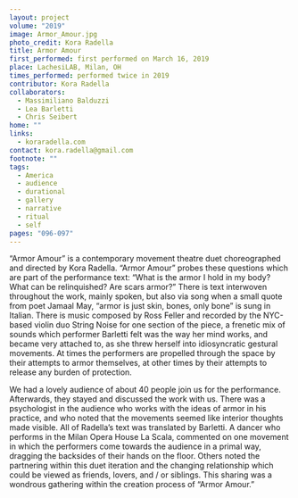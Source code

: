```yaml
---
layout: project
volume: "2019"
image: Armor_Amour.jpg
photo_credit: Kora Radella
title: Armor Amour
first_performed: first performed on March 16, 2019
place: LachesiLAB, Milan, OH
times_performed: performed twice in 2019
contributor: Kora Radella
collaborators:
  - Massimiliano Balduzzi
  - Lea Barletti
  - Chris Seibert
home: ""
links:
  - koraradella.com
contact: kora.radella@gmail.com
footnote: ""
tags:
  - America
  - audience
  - durational
  - gallery
  - narrative
  - ritual
  - self
pages: "096-097"
---
```


“Armor Amour” is a contemporary movement theatre duet choreographed and directed by Kora Radella. “Armor Amour” probes these questions which are part of the performance text: “What is the armor I hold in my body? What can be relinquished? Are scars armor?” There is text interwoven throughout the work, mainly spoken, but also via song when a small quote from poet Jamaal May, “armor is just skin, bones, only bone” is sung in Italian. There is music composed by Ross Feller and recorded by the NYC-based violin duo String Noise for one section of the piece, a frenetic mix of sounds which performer Barletti felt was the way her mind works, and became very attached to, as she threw herself into idiosyncratic gestural movements. At times the performers are propelled through the space by their attempts to armor themselves, at other times by their attempts to release any burden of protection.

We had a lovely audience of about 40 people join us for the performance. Afterwards, they stayed and discussed the work with us. There was a psychologist in the audience who works with the ideas of armor in his practice, and who noted that the movements seemed like interior thoughts made visible. All of Radella’s text was translated by Barletti. A dancer who performs in the Milan Opera House La Scala, commented on one movement in which the performers come towards the audience in a primal way, dragging the backsides of their hands on the floor. Others noted the partnering within this duet iteration and the changing relationship which could be viewed as friends, lovers, and / or siblings. This sharing was a wondrous gathering within the creation process of “Armor Amour.”
